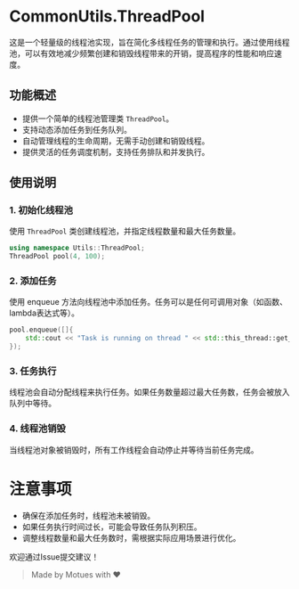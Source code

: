 # CommonUtils.ThreadPool

这是一个轻量级的线程池实现，旨在简化多线程任务的管理和执行。通过使用线程池，可以有效地减少频繁创建和销毁线程带来的开销，提高程序的性能和响应速度。

## 功能概述

- 提供一个简单的线程池管理类 `ThreadPool`。
- 支持动态添加任务到任务队列。
- 自动管理线程的生命周期，无需手动创建和销毁线程。
- 提供灵活的任务调度机制，支持任务排队和并发执行。

## 使用说明

### 1. 初始化线程池

使用 `ThreadPool` 类创建线程池，并指定线程数量和最大任务数量。
```c++
using namespace Utils::ThreadPool;
ThreadPool pool(4, 100);
```

### 2. 添加任务
使用 enqueue 方法向线程池中添加任务。任务可以是任何可调用对象（如函数、lambda表达式等）。
```c++
pool.enqueue([]{
    std::cout << "Task is running on thread " << std::this_thread::get_id() << '\n';
});
```

### 3. 任务执行
线程池会自动分配线程来执行任务。如果任务数量超过最大任务数，任务会被放入队列中等待。

### 4. 线程池销毁
当线程池对象被销毁时，所有工作线程会自动停止并等待当前任务完成。

# 注意事项
* 确保在添加任务时，线程池未被销毁。
* 如果任务执行时间过长，可能会导致任务队列积压。
* 调整线程数量和最大任务数时，需根据实际应用场景进行优化。

欢迎通过Issue提交建议！
> Made by Motues with ❤️